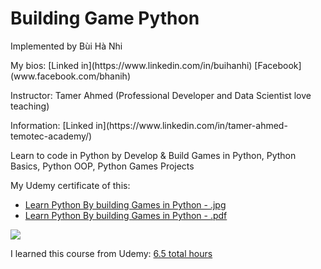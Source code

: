 # Building Game Python

<p>Implemented by Bùi Hà Nhi</p>
My bios: [Linked in](https://www.linkedin.com/in/buihanhi) [Facebook](www.facebook.com/bhanih)
<p>Instructor: Tamer Ahmed (Professional Developer and Data Scientist love teaching)</p>
Information: [Linked in](https://www.linkedin.com/in/tamer-ahmed-temotec-academy/)

<p>Learn to code in Python by Develop & Build Games in Python, Python Basics, Python OOP, Python Games Projects</p>

My Udemy certificate of this:

- [Learn Python By building Games in Python - .jpg](https://udemy-certificate.s3.amazonaws.com/image/UC-aba1c2f9-30b7-4acc-8983-ff9aa0543b66.jpg)
- [Learn Python By building Games in Python - .pdf](https://udemy-certificate.s3.amazonaws.com/pdf/UC-aba1c2f9-30b7-4acc-8983-ff9aa0543b66.pdf)

<img src='https://udemy-certificate.s3.amazonaws.com/image/UC-aba1c2f9-30b7-4acc-8983-ff9aa0543b66.jpg'>

I learned this course from Udemy: [6.5 total hours](https://www.udemy.com/share/1057vc3@kdeFaMZsRUzy0a533htene07-H-p46B05qsc-i-VaKWSBH3kYpJNfTj6O3rcerhkJg==/)
